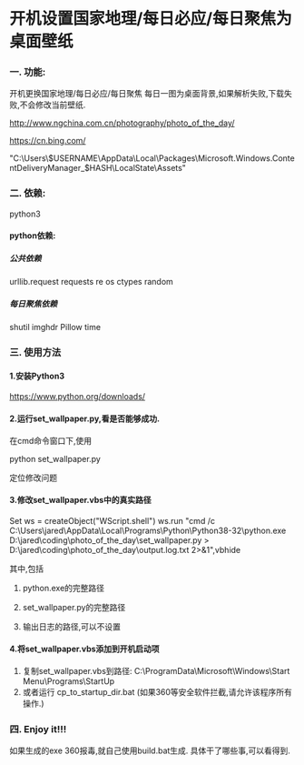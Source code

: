 # 开机设置国家地理/每日必应/每日聚焦为桌面壁纸



### 一. 功能:

开机更换国家地理/每日必应/每日聚焦 每日一图为桌面背景,如果解析失败,下载失败,不会修改当前壁纸.

http://www.ngchina.com.cn/photography/photo_of_the_day/

https://cn.bing.com/

"C:\\Users\\\$USERNAME\\AppData\\Local\\Packages\\Microsoft.Windows.ContentDeliveryManager_$HASH\\LocalState\\Assets"


### 二. 依赖:
python3

#### python依赖:
##### 公共依赖
urllib.request
requests
re
os
ctypes
random



##### 每日聚焦依赖

shutil
imghdr
Pillow
time




### 三. 使用方法

#### 1.安装Python3

https://www.python.org/downloads/




#### 2.运行set_wallpaper.py,看是否能够成功.

在cmd命令窗口下,使用

python set_wallpaper.py

定位修改问题




#### 3.修改set_wallpaper.vbs中的真实路径

Set ws = createObject("WScript.shell")
ws.run "cmd /c C:\Users\jared\AppData\Local\Programs\Python\Python38-32\python.exe  D:\jared\coding\photo_of_the_day\set_wallpaper.py > D:\jared\coding\photo_of_the_day\output.log.txt 2>&1",vbhide



其中,包括
1) python.exe的完整路径

2) set_wallpaper.py的完整路径

3) 输出日志的路径,可以不设置



#### 4.将set_wallpaper.vbs添加到开机启动项
1) 复制set_wallpaper.vbs到路径:
	C:\ProgramData\Microsoft\Windows\Start Menu\Programs\StartUp
2) 或者运行 cp_to_startup_dir.bat (如果360等安全软件拦截,请允许该程序所有操作.)




###                                                       四. Enjoy it!!!
如果生成的exe 360报毒,就自己使用build.bat生成.
具体干了哪些事,可以看得到.


